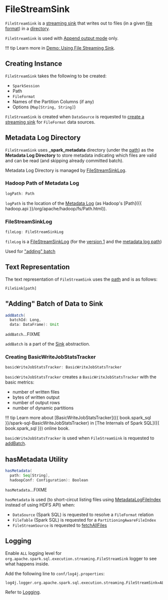 # FileStreamSink

`FileStreamSink` is a [streaming sink](../../Sink.md) that writes out to files (in a given [file format](#fileFormat)) in a [directory](#path).

`FileStreamSink` is used with [Append output mode](../../OutputMode.md#Append) only.

!!! tip
    Learn more in [Demo: Using File Streaming Sink](../../demo/using-file-streaming-sink.md).

## Creating Instance

`FileStreamSink` takes the following to be created:

* <span id="sparkSession"> `SparkSession`
* <span id="path"> Path
* <span id="fileFormat"> `FileFormat`
* <span id="partitionColumnNames"> Names of the Partition Columns (if any)
* <span id="options"> Options (`Map[String, String]`)

`FileStreamSink` is created when `DataSource` is requested to [create a streaming sink](../../DataSource.md#createSink) for `FileFormat` data sources.

## <span id="metadataDir"><span id="getMetadataLogPath"> Metadata Log Directory

`FileStreamSink` uses **_spark_metadata** directory (under the [path](#path)) as the **Metadata Log Directory** to store metadata indicating which files are valid and can be read (and skipping already committed batch).

Metadata Log Directory is managed by [FileStreamSinkLog](#fileLog).

### <span id="logPath"> Hadoop Path of Metadata Log

```scala
logPath: Path
```

`logPath` is the location of the [Metadata Log](#getMetadataLogPath) (as Hadoop's [Path]({{ hadoop.api }}/org/apache/hadoop/fs/Path.html)).

### <span id="fileLog"> FileStreamSinkLog

```scala
fileLog: FileStreamSinkLog
```

`fileLog` is a [FileStreamSinkLog](FileStreamSinkLog.md) (for the [version 1](FileStreamSinkLog.md#VERSION) and the [metadata log path](#logPath))

Used for ["adding" batch](#addBatch)

## <span id="toString"> Text Representation

The text representation of `FileStreamSink` uses the [path](#path) and is as follows:

```text
FileSink[path]
```

## <span id="addBatch"> "Adding" Batch of Data to Sink

```scala
addBatch(
  batchId: Long,
  data: DataFrame): Unit
```

`addBatch`...FIXME

`addBatch` is a part of the [Sink](../../Sink.md#addBatch) abstraction.

### <span id="basicWriteJobStatsTracker"> Creating BasicWriteJobStatsTracker

```scala
basicWriteJobStatsTracker: BasicWriteJobStatsTracker
```

`basicWriteJobStatsTracker` creates a `BasicWriteJobStatsTracker` with the basic metrics:

* number of written files
* bytes of written output
* number of output rows
* number of dynamic partitions

!!! tip
    Learn more about [BasicWriteJobStatsTracker]({{ book.spark_sql }}/spark-sql-BasicWriteJobStatsTracker) in [The Internals of Spark SQL]({{ book.spark_sql }}) online book.

`basicWriteJobStatsTracker` is used when `FileStreamSink` is requested to [addBatch](#addBatch).

## <span id="hasMetadata"> hasMetadata Utility

```scala
hasMetadata(
  path: Seq[String],
  hadoopConf: Configuration): Boolean
```

`hasMetadata`...FIXME

`hasMetadata` is used (to short-circut listing files using [MetadataLogFileIndex](MetadataLogFileIndex.md) instead of using HDFS API) when:

* `DataSource` (Spark SQL) is requested to resolve a `FileFormat` relation
* `FileTable` (Spark SQL) is requested for a `PartitioningAwareFileIndex`
* `FileStreamSource` is requested to [fetchAllFiles](FileStreamSource.md#fetchAllFiles)

## Logging

Enable `ALL` logging level for `org.apache.spark.sql.execution.streaming.FileStreamSink` logger to see what happens inside.

Add the following line to `conf/log4j.properties`:

```text
log4j.logger.org.apache.spark.sql.execution.streaming.FileStreamSink=ALL
```

Refer to [Logging](../../spark-logging.md).
